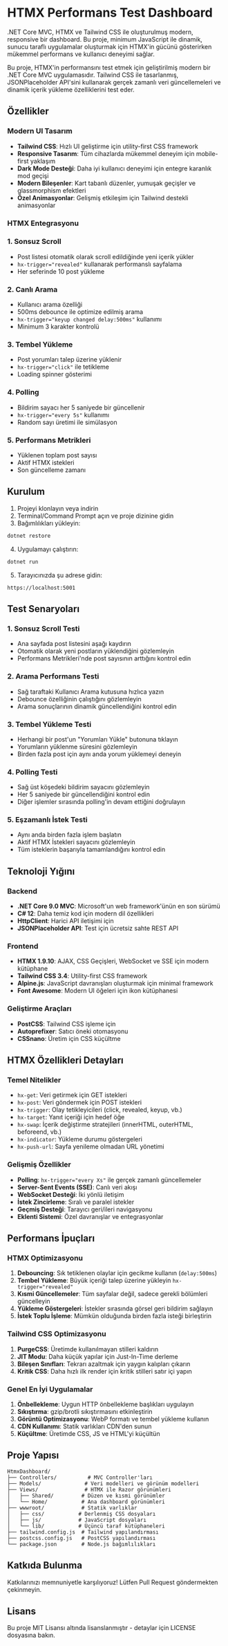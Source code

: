 # HTMX Performans Test Dashboard

.NET Core MVC, HTMX ve Tailwind CSS ile oluşturulmuş modern, responsive bir dashboard. Bu proje, minimum JavaScript ile dinamik, sunucu taraflı uygulamalar oluşturmak için HTMX'in gücünü gösterirken mükemmel performans ve kullanıcı deneyimi sağlar.

Bu proje, HTMX'in performansını test etmek için geliştirilmiş modern bir .NET Core MVC uygulamasıdır. Tailwind CSS ile tasarlanmış, JSONPlaceholder API'sini kullanarak gerçek zamanlı veri güncellemeleri ve dinamik içerik yükleme özelliklerini test eder.

## Özellikler

### Modern UI Tasarım
- **Tailwind CSS**: Hızlı UI geliştirme için utility-first CSS framework
- **Responsive Tasarım**: Tüm cihazlarda mükemmel deneyim için mobile-first yaklaşım
- **Dark Mode Desteği**: Daha iyi kullanıcı deneyimi için entegre karanlık mod geçişi
- **Modern Bileşenler**: Kart tabanlı düzenler, yumuşak geçişler ve glassmorphism efektleri
- **Özel Animasyonlar**: Gelişmiş etkileşim için Tailwind destekli animasyonlar

### HTMX Entegrasyonu

### 1. Sonsuz Scroll
- Post listesi otomatik olarak scroll edildiğinde yeni içerik yükler
- `hx-trigger="revealed"` kullanarak performanslı sayfalama
- Her seferinde 10 post yükleme

### 2. Canlı Arama
- Kullanıcı arama özelliği
- 500ms debounce ile optimize edilmiş arama
- `hx-trigger="keyup changed delay:500ms"` kullanımı
- Minimum 3 karakter kontrolü

### 3. Tembel Yükleme
- Post yorumları talep üzerine yüklenir
- `hx-trigger="click"` ile tetikleme
- Loading spinner gösterimi

### 4. Polling
- Bildirim sayacı her 5 saniyede bir güncellenir
- `hx-trigger="every 5s"` kullanımı
- Random sayı üretimi ile simülasyon

### 5. Performans Metrikleri
- Yüklenen toplam post sayısı
- Aktif HTMX istekleri
- Son güncelleme zamanı

## Kurulum

1. Projeyi klonlayın veya indirin
2. Terminal/Command Prompt açın ve proje dizinine gidin
3. Bağımlılıkları yükleyin:
```bash
dotnet restore
```

4. Uygulamayı çalıştırın:
```bash
dotnet run
```

5. Tarayıcınızda şu adrese gidin:
```
https://localhost:5001
```

## Test Senaryoları

### 1. Sonsuz Scroll Testi
- Ana sayfada post listesini aşağı kaydırın
- Otomatik olarak yeni postların yüklendiğini gözlemleyin
- Performans Metrikleri'nde post sayısının arttığını kontrol edin

### 2. Arama Performans Testi
- Sağ taraftaki Kullanıcı Arama kutusuna hızlıca yazın
- Debounce özelliğinin çalıştığını gözlemleyin
- Arama sonuçlarının dinamik güncellendiğini kontrol edin

### 3. Tembel Yükleme Testi
- Herhangi bir post'un "Yorumları Yükle" butonuna tıklayın
- Yorumların yüklenme süresini gözlemleyin
- Birden fazla post için aynı anda yorum yüklemeyi deneyin

### 4. Polling Testi
- Sağ üst köşedeki bildirim sayacını gözlemleyin
- Her 5 saniyede bir güncellendiğini kontrol edin
- Diğer işlemler sırasında polling'in devam ettiğini doğrulayın

### 5. Eşzamanlı İstek Testi
- Aynı anda birden fazla işlem başlatın
- Aktif HTMX İstekleri sayacını gözlemleyin
- Tüm isteklerin başarıyla tamamlandığını kontrol edin

## Teknoloji Yığını

### Backend
- **.NET Core 9.0 MVC**: Microsoft'un web framework'ünün en son sürümü
- **C# 12**: Daha temiz kod için modern dil özellikleri
- **HttpClient**: Harici API iletişimi için
- **JSONPlaceholder API**: Test için ücretsiz sahte REST API

### Frontend
- **HTMX 1.9.10**: AJAX, CSS Geçişleri, WebSocket ve SSE için modern kütüphane
- **Tailwind CSS 3.4**: Utility-first CSS framework
- **Alpine.js**: JavaScript davranışları oluşturmak için minimal framework
- **Font Awesome**: Modern UI öğeleri için ikon kütüphanesi

### Geliştirme Araçları
- **PostCSS**: Tailwind CSS işleme için
- **Autoprefixer**: Satıcı öneki otomasyonu
- **CSSnano**: Üretim için CSS küçültme

## HTMX Özellikleri Detayları

### Temel Nitelikler
- `hx-get`: Veri getirmek için GET istekleri
- `hx-post`: Veri göndermek için POST istekleri
- `hx-trigger`: Olay tetikleyicileri (click, revealed, keyup, vb.)
- `hx-target`: Yanıt içeriği için hedef öğe
- `hx-swap`: İçerik değiştirme stratejileri (innerHTML, outerHTML, beforeend, vb.)
- `hx-indicator`: Yükleme durumu göstergeleri
- `hx-push-url`: Sayfa yenileme olmadan URL yönetimi

### Gelişmiş Özellikler
- **Polling**: `hx-trigger="every Xs"` ile gerçek zamanlı güncellemeler
- **Server-Sent Events (SSE)**: Canlı veri akışı
- **WebSocket Desteği**: İki yönlü iletişim
- **İstek Zincirleme**: Sıralı ve paralel istekler
- **Geçmiş Desteği**: Tarayıcı geri/ileri navigasyonu
- **Eklenti Sistemi**: Özel davranışlar ve entegrasyonlar

## Performans İpuçları

### HTMX Optimizasyonu
1. **Debouncing**: Sık tetiklenen olaylar için gecikme kullanın (`delay:500ms`)
2. **Tembel Yükleme**: Büyük içeriği talep üzerine yükleyin `hx-trigger="revealed"`
3. **Kısmi Güncellemeler**: Tüm sayfalar değil, sadece gerekli bölümleri güncelleyin
4. **Yükleme Göstergeleri**: İstekler sırasında görsel geri bildirim sağlayın
5. **İstek Toplu İşleme**: Mümkün olduğunda birden fazla isteği birleştirin

### Tailwind CSS Optimizasyonu
1. **PurgeCSS**: Üretimde kullanılmayan stilleri kaldırın
2. **JIT Modu**: Daha küçük yapılar için Just-In-Time derleme
3. **Bileşen Sınıfları**: Tekrarı azaltmak için yaygın kalıpları çıkarın
4. **Kritik CSS**: Daha hızlı ilk render için kritik stilleri satır içi yapın

### Genel En İyi Uygulamalar
1. **Önbellekleme**: Uygun HTTP önbellekleme başlıkları uygulayın
2. **Sıkıştırma**: gzip/brotli sıkıştırmasını etkinleştirin
3. **Görüntü Optimizasyonu**: WebP formatı ve tembel yükleme kullanın
4. **CDN Kullanımı**: Statik varlıkları CDN'den sunun
5. **Küçültme**: Üretimde CSS, JS ve HTML'yi küçültün

## Proje Yapısı

```
HtmxDashboard/
├── Controllers/          # MVC Controller'ları
├── Models/              # Veri modelleri ve görünüm modelleri
├── Views/               # HTMX ile Razor görünümleri
│   ├── Shared/         # Düzen ve kısmi görünümler
│   └── Home/           # Ana dashboard görünümleri
├── wwwroot/            # Statik varlıklar
│   ├── css/           # Derlenmiş CSS dosyaları
│   ├── js/            # JavaScript dosyaları
│   └── lib/           # Üçüncü taraf kütüphaneleri
├── tailwind.config.js  # Tailwind yapılandırması
├── postcss.config.js   # PostCSS yapılandırması
└── package.json        # Node.js bağımlılıkları
```

## Katkıda Bulunma

Katkılarınızı memnuniyetle karşılıyoruz! Lütfen Pull Request göndermekten çekinmeyin.

## Lisans

Bu proje MIT Lisansı altında lisanslanmıştır - detaylar için LICENSE dosyasına bakın.